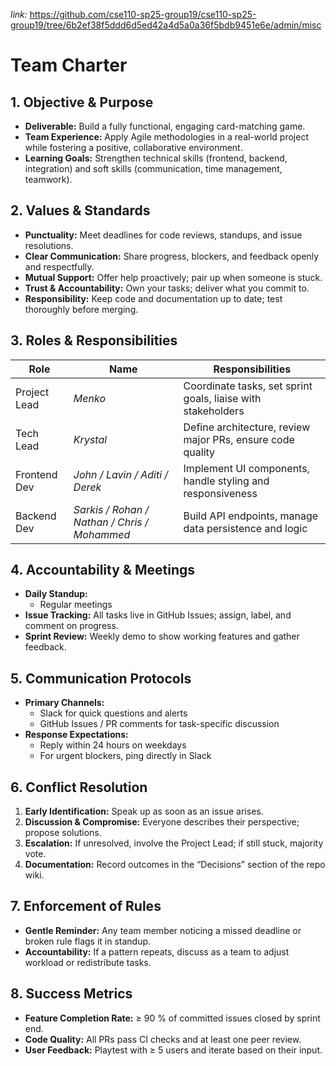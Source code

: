 *link:* https://github.com/cse110-sp25-group19/cse110-sp25-group19/tree/6b2ef38f5ddd6d5ed42a4d5a0a36f5bdb9451e6e/admin/misc
# Team Charter

## 1. Objective & Purpose
- **Deliverable:** Build a fully functional, engaging card-matching game.  
- **Team Experience:** Apply Agile methodologies in a real-world project while fostering a positive, collaborative environment.  
- **Learning Goals:** Strengthen technical skills (frontend, backend, integration) and soft skills (communication, time management, teamwork).

## 2. Values & Standards
- **Punctuality:** Meet deadlines for code reviews, standups, and issue resolutions.  
- **Clear Communication:** Share progress, blockers, and feedback openly and respectfully.  
- **Mutual Support:** Offer help proactively; pair up when someone is stuck.  
- **Trust & Accountability:** Own your tasks; deliver what you commit to.  
- **Responsibility:** Keep code and documentation up to date; test thoroughly before merging.

## 3. Roles & Responsibilities

| Role         | Name            | Responsibilities                                              |
|--------------|-----------------|---------------------------------------------------------------|
| Project Lead | *Menko*   | Coordinate tasks, set sprint goals, liaise with stakeholders |
| Tech Lead    | *Krystal*   | Define architecture, review major PRs, ensure code quality    |
| Frontend Dev | *John / Lavin / Aditi / Derek*   | Implement UI components, handle styling and responsiveness   |
| Backend Dev  | *Sarkis / Rohan / Nathan / Chris / Mohammed*   | Build API endpoints, manage data persistence and logic       |

## 4. Accountability & Meetings
- **Daily Standup:**  
  - Regular meetings  
- **Issue Tracking:** All tasks live in GitHub Issues; assign, label, and comment on progress.  
- **Sprint Review:** Weekly demo to show working features and gather feedback.

## 5. Communication Protocols
- **Primary Channels:**  
  - Slack for quick questions and alerts  
  - GitHub Issues / PR comments for task-specific discussion  
- **Response Expectations:**  
  - Reply within 24 hours on weekdays  
  - For urgent blockers, ping directly in Slack

## 6. Conflict Resolution
1. **Early Identification:** Speak up as soon as an issue arises.  
2. **Discussion & Compromise:** Everyone describes their perspective; propose solutions.  
3. **Escalation:** If unresolved, involve the Project Lead; if still stuck, majority vote.  
4. **Documentation:** Record outcomes in the “Decisions” section of the repo wiki.

## 7. Enforcement of Rules
- **Gentle Reminder:** Any team member noticing a missed deadline or broken rule flags it in standup.  
- **Accountability:** If a pattern repeats, discuss as a team to adjust workload or redistribute tasks.

## 8. Success Metrics
- **Feature Completion Rate:** ≥ 90 % of committed issues closed by sprint end.  
- **Code Quality:** All PRs pass CI checks and at least one peer review.  
- **User Feedback:** Playtest with ≥ 5 users and iterate based on their input.
